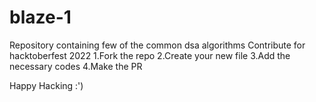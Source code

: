 # blaze-1
Repository containing few of the common dsa algorithms Contribute for hacktoberfest 2022 1.Fork the repo 2.Create your new file 3.Add the necessary codes 4.Make the PR

Happy Hacking :')
